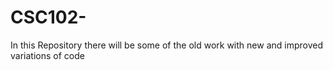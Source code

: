 # CSC102-
In this Repository there will be some of the old work with new and improved variations of code
